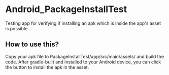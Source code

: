 Android_PackageInstallTest
====================================
Testing app for verifying if installing an apk which is inside the app's asset is possible.

How to use this?
------------------------------------
  Copy your apk file to PackageInstallTest/app/src/main/assets/ and build the code. After 
gradle-built and installed to your Android device, you can click the button to install the
apk in the asset.


